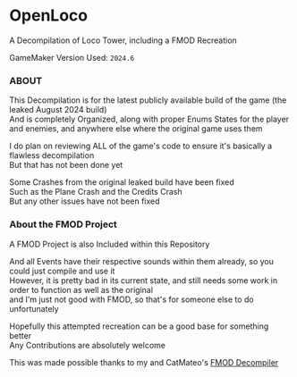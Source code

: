 # OpenLoco
A Decompilation of Loco Tower, including a FMOD Recreation

GameMaker Version Used: ```2024.6```

### ABOUT
This Decompilation is for the latest publicly available build of the game (the leaked August 2024 build)
<br>
And is completely Organized, along with proper Enums States for the player and enemies, and anywhere else where the original game uses them

I do plan on reviewing ALL of the game's code to ensure it's basically a flawless decompilation
<br>
But that has not been done yet

Some Crashes from the original leaked build have been fixed
<br>
Such as the Plane Crash and the Credits Crash
<br>
But any other issues have not been fixed

### About the FMOD Project
A FMOD Project is also Included within this Repository

And all Events have their respective sounds within them already, so you could just compile and use it
<br>
However, it is pretty bad in its current state, and still needs some work in order to function as well as the original
<br>
and I'm just not good with FMOD, so that's for someone else to do unfortunately

Hopefully this attempted recreation can be a good base for something better
<br>
Any Contributions are absolutely welcome

This was made possible thanks to my and CatMateo's [FMOD Decompiler](https://github.com/stuttermess/FMOD-Decompiler/)